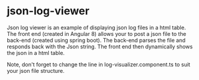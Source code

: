 # json-log-viewer
Json log viewer is an example of displaying json log files in a html table. The front end (created in Angular 8) allows your to post a json file to the back-end (created using spring boot). The back-end parses the file and responds back with the Json string. The front end then dynamically shows the json in a html table.

Note, don't forget to change the line in log-visualizer.component.ts to suit your json file structure.
